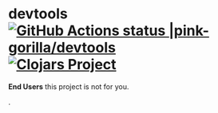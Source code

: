 # devtools [![GitHub Actions status |pink-gorilla/devtools](https://github.com/pink-gorilla/devtools/workflows/CI/badge.svg)](https://github.com/pink-gorilla/devtools/actions?workflow=CI)[![Clojars Project](https://img.shields.io/clojars/v/org.pinkgorilla/devtools.svg)](https://clojars.org/org.pinkgorilla/devtools)

**End Users** this project is not for you.

.

